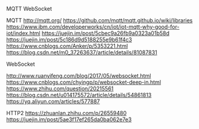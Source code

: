 MQTT WebSocket

MQTT
http://mqtt.org/
https://github.com/mqtt/mqtt.github.io/wiki/libraries
https://www.ibm.com/developerworks/cn/iot/iot-mqtt-why-good-for-iot/index.html
https://juejin.im/post/5cbec9a26fb9a0323a01b58d
https://juejin.im/post/5c186d9d5188255e9b61f4c3
https://www.cnblogs.com/Anker/p/5353221.html
https://blog.csdn.net/m0_37263637/article/details/81087831

WebSocket

http://www.ruanyifeng.com/blog/2017/05/websocket.html
https://www.cnblogs.com/chyingp/p/websocket-deep-in.html
https://www.zhihu.com/question/20215561
https://blog.csdn.net/u014175572/article/details/54861813
https://yq.aliyun.com/articles/577887

HTTP2
https://zhuanlan.zhihu.com/p/26559480
https://juejin.im/post/5ae3f17ef265da0ba062e7e3
